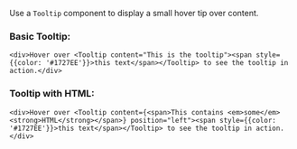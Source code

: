 Use a `Tooltip` component to display a small hover tip over content.

### Basic Tooltip:
```
<div>Hover over <Tooltip content="This is the tooltip"><span style={{color: '#1727EE'}}>this text</span></Tooltip> to see the tooltip in action.</div>
```

### Tooltip with HTML:
```
<div>Hover over <Tooltip content={<span>This contains <em>some</em> <strong>HTML</strong></span>} position="left"><span style={{color: '#1727EE'}}>this text</span></Tooltip> to see the tooltip in action.</div>
```
